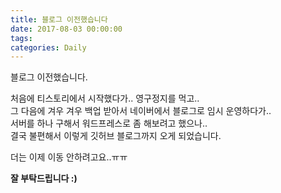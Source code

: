 ```yaml
---
title: 블로그 이전했습니다
date: 2017-08-03 00:00:00
tags:
categories: Daily
---
```

블로그 이전했습니다.

처음에 티스토리에서 시작했다가.. 영구정지를 먹고..  
그 다음에 겨우 겨우 백업 받아서 네이버에서 블로그로 임시 운영하다가..  
서버를 하나 구해서 워드프레스로 좀 해보려고 했으나..  
결국 불편해서 이렇게 깃허브 블로그까지 오게 되었습니다.

더는 이제 이동 안하려고요..ㅠㅠ

**잘 부탁드립니다 :)**
